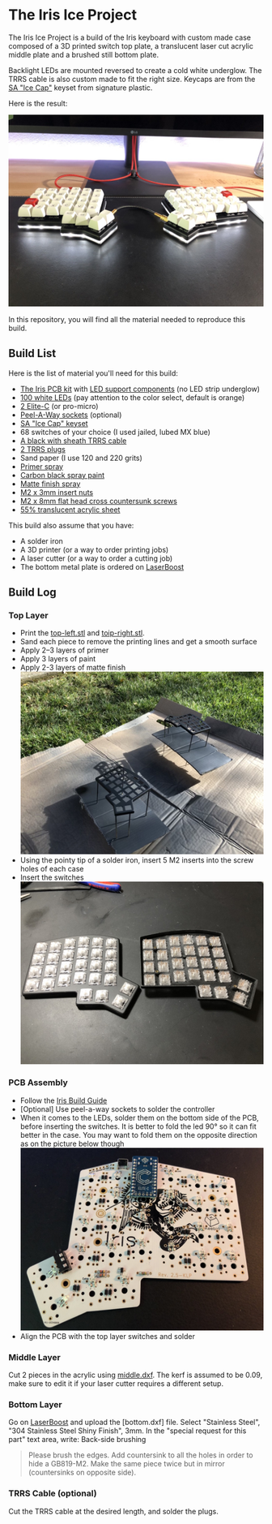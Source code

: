 # The Iris Ice Project

The Iris Ice Project is a build of the Iris keyboard with custom made case composed of a 3D printed switch top plate, a translucent laser cut acrylic middle plate and a brushed still bottom plate.

Backlight LEDs are mounted reversed to create a cold white underglow. The TRRS cable is also custom made to fit the right size. Keycaps are from the [SA "Ice Cap"](https://pimpmykeyboard.com/sa-ice-cap-keyset/) keyset from signature plastic.

Here is the result:

![](img/iris-ice.jpg)

In this repository, you will find all the material needed to reproduce this build.

## Build List

Here is the list of material you'll need for this build:

* [The Iris PCB kit](https://keeb.io/collections/frontpage/products/iris-keyboard-split-ergonomic-keyboard) with [LED support components](https://keeb.io/products/led-support-components-add-on?variant=8112255107178) (no LED strip underglow)
* [100 white LEDs](https://spacecat.design/collections/do-it-yourself/products/1-8mm-leds) (pay attention to the color select, default is orange)
* [2 Elite-C](https://keeb.io/collections/frontpage/products/elite-c-usb-c-pro-micro-replacement-arduino-compatible-atmega32u4) (or pro-micro)
* [Peel-A-Way sockets](https://keeb.io/products/peel-a-way-sockets-for-pro-micros-and-leds?variant=12972145344606) (optional)
* [SA "Ice Cap" keyset](https://pimpmykeyboard.com/sa-ice-cap-keyset/)
* 68 switches of your choice (I used jailed, lubed MX blue)
* [A black with sheath TRRS cable](https://keeb.io/collections/frontpage/products/trrs-cable?variant=46391966598)
* [2 TRRS plugs](https://www.amazon.com/gp/product/B01ASF4IT0)
* Sand paper (I use 120 and 220 grits)
* [Primer spray](https://www.amazon.com/Design-Master-Primer-Surface-Preparation/dp/B000XZU00C)
* [Carbon black spray paint](https://www.amazon.com/Liquitex-Professional-Spray-Paint-Carbon/dp/B008LUIUXU)
* [Matte finish spray](https://www.amazon.com/KRYLON-DIVERSIFIED-K01311007-Aerosol-11-Ounce/dp/B005ENZ8CS)
* [M2 x 3mm insert nuts](https://www.amazon.com/gp/product/B01IZ157KS)
* [M2 x 8mm flat head cross countersunk screws](https://www.amazon.com/gp/product/B07FD3CBLW)
* [55% translucent acrylic sheet](https://www.amazon.com/gp/product/B01DYSVPCQ)

This build also assume that you have:
* A solder iron
* A 3D printer (or a way to order printing jobs)
* A laser cutter (or a way to order a cutting job)
* The bottom metal plate is ordered on [LaserBoost](https://www.laserboost.com)

## Build Log

### Top Layer

* Print the [top-left.stl](top-left.stl) and [toip-right.stl](top-right.stl).
* Sand each piece to remove the printing lines and get a smooth surface
* Apply 2–3 layers of primer
* Apply 3 layers of paint
* Apply 2-3 layers of matte finish
![](img/paint-job.jpg)
* Using the pointy tip of a solder iron, insert 5 M2 inserts into the screw holes of each case
* Insert the switches
![](img/top-layer.jpg)

### PCB Assembly

* Follow the [Iris Build Guide](https://docs.keeb.io/iris-build-guide/)
* [Optional] Use peel-a-way sockets to solder the controller
* When it comes to the LEDs, solder them on the bottom side of the PCB, before inserting the switches. It is better to fold the led 90° so it can fit better in the case. You may want to fold them on the opposite direction as on the picture below though
![](img/leds.jpg)
* Align the PCB with the top layer switches and solder

### Middle Layer

Cut 2 pieces in the acrylic using [middle.dxf](middle.dxf). The kerf is assumed to be 0.09, make sure to edit it if your laser cutter requires a different setup.

### Bottom Layer

Go on [LaserBoost](https://shop.laserboost.com/en/create) and upload the [bottom.dxf] file. Select "Stainless Steel", "304 Stainless Steel Shiny Finish", 3mm. In the "special request for this part" text area, write:
Back-side brushing

> Please brush the edges. Add countersink to all the holes in order to hide a GB819-M2. Make the same piece twice but in mirror (countersinks on opposite side).

### TRRS Cable (optional)

Cut the TRRS cable at the desired length, and solder the plugs.